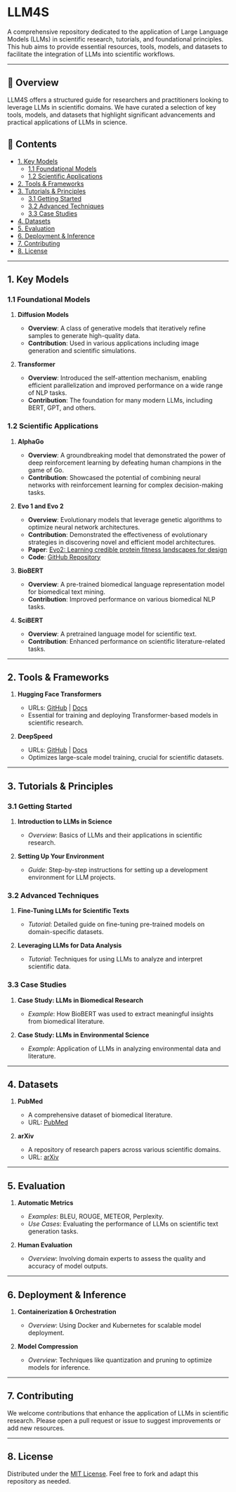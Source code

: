 # LLM4S

A comprehensive repository dedicated to the application of Large Language Models (LLMs) in scientific research, tutorials, and foundational principles. This hub aims to provide essential resources, tools, models, and datasets to facilitate the integration of LLMs into scientific workflows.

---

## 🌟 Overview

LLM4S offers a structured guide for researchers and practitioners looking to leverage LLMs in scientific domains. We have curated a selection of key tools, models, and datasets that highlight significant advancements and practical applications of LLMs in science.

## 🌳 Contents
- [1. Key Models](#1-key-models)
  - [1.1 Foundational Models](#11-foundational-models)
  - [1.2 Scientific Applications](#12-scientific-applications)
- [2. Tools & Frameworks](#2-tools--frameworks)
- [3. Tutorials & Principles](#3-tutorials--principles)
  - [3.1 Getting Started](#31-getting-started)
  - [3.2 Advanced Techniques](#32-advanced-techniques)
  - [3.3 Case Studies](#33-case-studies)
- [4. Datasets](#4-datasets)
- [5. Evaluation](#5-evaluation)
- [6. Deployment & Inference](#6-deployment--inference)
- [7. Contributing](#7-contributing)
- [8. License](#8-license)

---

## 1. Key Models

### 1.1 Foundational Models
1. **Diffusion Models**  
   - **Overview**: A class of generative models that iteratively refine samples to generate high-quality data.
   - **Contribution**: Used in various applications including image generation and scientific simulations.

2. **Transformer**  
   - **Overview**: Introduced the self-attention mechanism, enabling efficient parallelization and improved performance on a wide range of NLP tasks.
   - **Contribution**: The foundation for many modern LLMs, including BERT, GPT, and others.

### 1.2 Scientific Applications
1. **AlphaGo**  
   - **Overview**: A groundbreaking model that demonstrated the power of deep reinforcement learning by defeating human champions in the game of Go.
   - **Contribution**: Showcased the potential of combining neural networks with reinforcement learning for complex decision-making tasks.

2. **Evo 1 and Evo 2**  
   - **Overview**: Evolutionary models that leverage genetic algorithms to optimize neural network architectures.
   - **Contribution**: Demonstrated the effectiveness of evolutionary strategies in discovering novel and efficient model architectures.
   - **Paper**: [Evo2: Learning credible protein fitness landscapes for design](https://www.biorxiv.org/content/10.1101/2025.02.18.638918v1)
   - **Code**: [GitHub Repository](https://github.com/arcinstitute/evo2)

3. **BioBERT**  
   - **Overview**: A pre-trained biomedical language representation model for biomedical text mining.
   - **Contribution**: Improved performance on various biomedical NLP tasks.

4. **SciBERT**  
   - **Overview**: A pretrained language model for scientific text.
   - **Contribution**: Enhanced performance on scientific literature-related tasks.

---

## 2. Tools & Frameworks
1. **Hugging Face Transformers**  
   - URLs: [GitHub](https://github.com/huggingface/transformers) | [Docs](https://huggingface.co/docs/transformers/index)  
   - Essential for training and deploying Transformer-based models in scientific research.

2. **DeepSpeed**  
   - URLs: [GitHub](https://github.com/microsoft/DeepSpeed) | [Docs](https://www.deepspeed.ai/)  
   - Optimizes large-scale model training, crucial for scientific datasets.

---

## 3. Tutorials & Principles

### 3.1 Getting Started
1. **Introduction to LLMs in Science**  
   - *Overview*: Basics of LLMs and their applications in scientific research.

2. **Setting Up Your Environment**  
   - *Guide*: Step-by-step instructions for setting up a development environment for LLM projects.

### 3.2 Advanced Techniques
1. **Fine-Tuning LLMs for Scientific Texts**  
   - *Tutorial*: Detailed guide on fine-tuning pre-trained models on domain-specific datasets.

2. **Leveraging LLMs for Data Analysis**  
   - *Tutorial*: Techniques for using LLMs to analyze and interpret scientific data.

### 3.3 Case Studies
1. **Case Study: LLMs in Biomedical Research**  
   - *Example*: How BioBERT was used to extract meaningful insights from biomedical literature.

2. **Case Study: LLMs in Environmental Science**  
   - *Example*: Application of LLMs in analyzing environmental data and literature.

---

## 4. Datasets
1. **PubMed**  
   - A comprehensive dataset of biomedical literature.  
   - URL: [PubMed](https://pubmed.ncbi.nlm.nih.gov/)

2. **arXiv**  
   - A repository of research papers across various scientific domains.  
   - URL: [arXiv](https://arxiv.org/)

---

## 5. Evaluation

1. **Automatic Metrics**  
   - *Examples*: BLEU, ROUGE, METEOR, Perplexity.  
   - *Use Cases*: Evaluating the performance of LLMs on scientific text generation tasks.

2. **Human Evaluation**  
   - *Overview*: Involving domain experts to assess the quality and accuracy of model outputs.

---

## 6. Deployment & Inference

1. **Containerization & Orchestration**  
   - *Overview*: Using Docker and Kubernetes for scalable model deployment.

2. **Model Compression**  
   - *Overview*: Techniques like quantization and pruning to optimize models for inference.

---

## 7. Contributing
We welcome contributions that enhance the application of LLMs in scientific research. Please open a pull request or issue to suggest improvements or add new resources.

---

## 8. License
Distributed under the [MIT License](LICENSE). Feel free to fork and adapt this repository as needed.